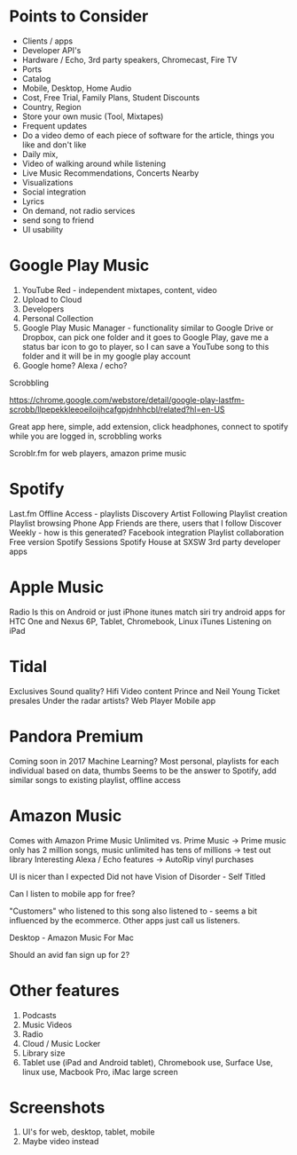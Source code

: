 # Points to Consider

* Clients / apps
* Developer API's
* Hardware / Echo, 3rd party speakers, Chromecast, Fire TV
* Ports
* Catalog
* Mobile, Desktop, Home Audio
* Cost, Free Trial, Family Plans, Student Discounts
* Country, Region
* Store your own music (Tool, Mixtapes)
* Frequent updates
* Do a video demo of each piece of software for the article, things you like and don't like
* Daily mix,
* Video of walking around while listening
* Live Music Recommendations, Concerts Nearby
* Visualizations
* Social integration
* Lyrics
* On demand, not radio services
* send song to friend
* UI usability

# Google Play Music

1. YouTube Red - independent mixtapes, content, video
1. Upload to Cloud
1. Developers
1. Personal Collection
1. Google Play Music Manager - functionality similar to Google Drive or Dropbox, can pick one folder and it goes to Google Play, gave me a status bar icon to go to player, so I can save a YouTube song to this folder and it will be in my google play account
1. Google home? Alexa / echo?

Scrobbling

https://chrome.google.com/webstore/detail/google-play-lastfm-scrobb/llpepekkleeoeiloijhcafgpjdnhhcbl/related?hl=en-US

Great app here, simple, add extension, click headphones, connect to spotify while you are logged in, scrobbling works

Scroblr.fm for web players, amazon prime music

# Spotify

Last.fm
Offline Access - playlists
Discovery
Artist Following
Playlist creation
Playlist browsing
Phone App
Friends are there, users that I follow
Discover Weekly - how is this generated?
Facebook integration
Playlist collaboration
Free version
Spotify Sessions
Spotify House at SXSW
3rd party developer apps

# Apple Music

Radio 
Is this on Android or just iPhone
itunes match
siri
try android apps for HTC One and Nexus 6P, Tablet, Chromebook, Linux
iTunes
Listening on iPad

# Tidal

Exclusives
Sound quality? Hifi
Video content
Prince and Neil Young
Ticket presales
Under the radar artists?
Web Player
Mobile app

# Pandora Premium

Coming soon in 2017
Machine Learning? Most personal, playlists for each individual based on data, thumbs
Seems to be the answer to Spotify, add similar songs to existing playlist, offline access

# Amazon Music
Comes with Amazon Prime
Music Unlimited vs. Prime Music
-> Prime music only has 2 million songs, music unlimited has tens of millions
-> test out library
Interesting Alexa / Echo features
-> AutoRip vinyl purchases 

UI is nicer than I expected
Did not have Vision of Disorder - Self Titled

Can I listen to mobile app for free?

"Customers" who listened to this song also listened to - seems a bit influenced by the ecommerce. Other apps just call us listeners.

Desktop - Amazon Music For Mac

Should an avid fan sign up for 2?

# Other features

1. Podcasts
1. Music Videos
1. Radio
1. Cloud / Music Locker
1. Library size
1. Tablet use (iPad and Android tablet), Chromebook use, Surface Use, linux use, Macbook Pro, iMac large screen

# Screenshots

1. UI's for web, desktop, tablet, mobile
1. Maybe video instead
